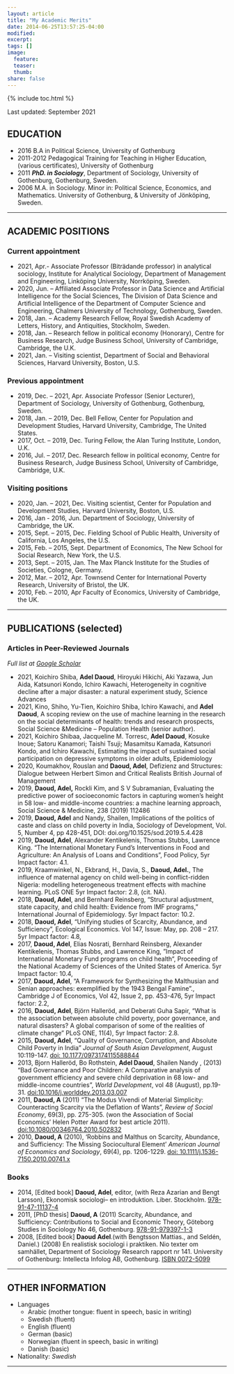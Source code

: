```yaml
---
layout: article
title: "My Academic Merits"
date: 2014-06-25T13:57:25-04:00
modified:
excerpt:
tags: []
image:
  feature:
  teaser:
  thumb:
share: false
---
```



{% include toc.html %}

Last updated: September 2021

## EDUCATION
* 2016 B.A in Political Science, University of Gothenburg
* 2011-2012	Pedagogical Training for Teaching in Higher Education, (various certificates), University of Gothenburg
* 2011	***PhD. in Sociology***, Department of Sociology, University of Gothenburg, Gothenburg, Sweden.
* 2006	M.A. in Sociology. Minor in: Political Science, Economics, and Mathematics. University of Gothenburg, & University of Jönköping, Sweden.  


---

## ACADEMIC POSITIONS

### Current appointment
* 2021, Apr.- Associate Professor (Biträdande professor) in analytical sociology, Institute for Analytical Sociology, Department of Management and Engineering, Linköping University, Norrköping, Sweden.
* 2020, Jun. – Affiliated Associate Professor in Data Science and Artificial Intelligence for the Social Sciences, The Division of Data Science and Artificial Intelligence of the Department of Computer Science and Engineering, Chalmers University of Technology, Gothenburg, Sweden.
* 2018, Jan. – Academy Research Fellow, Royal Swedish Academy of Letters, History, and Antiquities, Stockholm, Sweden.
* 2018, Jan. – Research fellow in political economy (Honorary), Centre for Business Research, Judge Business School, University of Cambridge, Cambridge, the U.K.
* 2021, Jan. – Visiting scientist, Department of Social and Behavioral Sciences, Harvard University, Boston, U.S.

### Previous appointment
* 2019, Dec. – 2021, Apr. Associate Professor (Senior Lecturer), Department of Sociology, University of Gothenburg, Gothenburg, Sweden.
* 2018, Jan. – 2019, Dec.	Bell Fellow, Center for Population and Development Studies,  Harvard University, Cambridge, The United States.
* 2017, Oct. – 2019, Dec. Turing Fellow, the Alan Turing Institute, London, U.K.
* 2016, Jul. – 2017, Dec. Research fellow in political economy, Centre for Business Research, Judge Business School, University of Cambridge, Cambridge, U.K.

### Visiting positions
* 2020, Jan. –  2021, Dec. Visiting scientist, Center for Population and Development Studies, Harvard University, Boston, U.S.
* 2016, Jan - 2016, Jun. Department of Sociology, University of Cambridge, the UK. 
* 2015, Sept. – 2015, Dec. 	Fielding School of Public Health, University of California, Los Angeles, the U.S. 
* 2015, Feb. – 2015, Sept.	Department of Economics, The New School for Social Research, New York, the U.S. 
* 2013, Sept. – 2015, Jan.	The Max Planck Institute for the Studies of Societies, Cologne, Germany. 
* 2012, Mar. – 2012, Apr.	Townsend Center for International Poverty Research, University of Bristol, the UK. 
* 2010, Feb. – 2010, Apr	Faculty of Economics, University of Cambridge, the UK. 

---

## PUBLICATIONS (selected)
### Articles in Peer-Reviewed Journals
*Full list at [Google Scholar](https://scholar.google.se/citations?user=iCDKhFsAAAAJ&hl=sv)*

* 2021, Koichiro Shiba, **Adel Daoud**, Hiroyuki Hikichi, Aki Yazawa, Jun Aida, Katsunori Kondo, Ichiro Kawachi, Heterogeneity in cognitive decline after a major disaster: a natural experiment study, Science Advances
* 2021, Kino, Shiho, Yu-Tien, Koichiro Shiba, Ichiro Kawachi, and **Adel Daoud**, A scoping review on the use of machine learning in the research on the social determinants of health: trends and research prospects, Social Science &Medicine – Population Health (senior author).
* 2021, Koichiro Shibaa, Jacqueline M. Torresc, **Adel Daoud**, Kosuke Inoue; Satoru Kanamori; Taishi Tsuji; Masamitsu Kamada, Katsunori Kondo, and Ichiro Kawachi, Estimating the impact of sustained social participation on depressive symptoms in older adults, Epidemiology
* 2020, Koumakhov, Rouslan and **Daoud, Adel**, Defizienz and Structures: Dialogue between Herbert Simon and Critical Realists British Journal of Management
* 2019, **Daoud, Adel,** Rockli Kim, and S V Subramanian, Evaluating the predictive power of socioeconomic factors in capturing women’s height in 58 low- and middle-income countries: a machine learning approach, Social Science & Medicine, 238 (2019) 112486
* 2019, **Daoud, Adel** and Nandy, Shailen, Implications of the politics of caste and class on child poverty in India, Sociology of Development, Vol. 5, Number 4, pp 428-451, DOI: doi.org/10.1525/sod.2019.5.4.428
* 2019, **Daoud, Adel**, Alexander Kentikelenis, Thomas Stubbs, Lawrence King. “The International Monetary Fund’s Interventions in Food and Agriculture: An Analysis of Loans and Conditions”, Food Policy, 5yr Impact factor: 4.1.
* 2019, Kraamwinkel, N., Ekbrand, H., Davia, S., **Daoud, Adel.**, The influence of maternal agency on child well-being in conflict-ridden Nigeria: modelling heterogeneous treatment effects with machine learning. PLoS ONE 5yr Impact factor: 2.8, (cit. NA). 
* 2018, **Daoud, Adel**, and Bernhard Reinsberg, “Structural adjustment, state capacity, and child health: Evidence from IMF programs,” International Journal of Epidemiology. 5yr Impact factor: 10.2.
* 2018, **Daoud, Adel**, “Unifying studies of Scarcity, Abundance, and Sufficiency”, Ecological Economics. Vol 147, Issue: May, pp. 208 – 217. 5yr Impact factor: 4.8,
* 2017, **Daoud, Adel**, Elias Nosrati, Bernhard Reinsberg, Alexander Kentikelenis, Thomas Stubbs, and Lawrence King, ”Impact of International Monetary Fund programs on child health“, Proceeding of the National Academy of Sciences of the United States of America. 5yr Impact factor: 10.4,
* 2017, **Daoud, Adel**, “A Framework for Synthesizing the Malthusian and Senian approaches: exemplified by the 1943 Bengal Famine”., Cambridge J of Economics, Vol 42, Issue 2, pp. 453-476, 5yr Impact factor: 2.2, 
* 2016, **Daoud, Adel**, Björn Halleröd, and Deberati Guha Sapir, “What is the association between absolute child poverty, poor governance, and natural disasters? A global comparison of some of the realities of climate change” PLoS ONE, 11(4),  5yr Impact factor: 2.8.
* 2015,	**Daoud, Adel**, “Quality of Governance, Corruption, and Absolute Child Poverty in India” *Journal of South Asian Development*, August 10:119-147. [doi: 10.1177/0973174115588844](http://sad.sagepub.com/content/10/2/148.abstract)
* 2013,	Bjorn Halleröd, Bo Rothstein, **Adel Daoud**, Shailen Nandy , (2013) “Bad Governance and Poor Children: A Comparative analysis of government efficiency and severe child deprivation in 68 low- and middle-income countries”, *World Development*, vol 48 (August), pp.19-31. [doi:10.1016/j.worlddev.2013.03.007](http://www.sciencedirect.com/science/article/pii/S0305750X13000831)
* 2011,	**Daoud, A** (2011) “The Modus Vivendi of Material Simplicity: Counteracting Scarcity via the Deflation of Wants”, *Review of Social Economy*, 69(3), pp. 275-305. (won the Association of Social Economics’ Helen Potter Award for best article 2011). [doi:10.1080/00346764.2010.502832](http://www.tandfonline.com/doi/abs/10.1080/00346764.2010.502832)
* 2010,	**Daoud, A** (2010), ‘Robbins and Malthus on Scarcity, Abundance, and Sufficiency:  The Missing Sociocultural Element’ *American Journal of Economics and Sociology*, 69(4), pp. 1206-1229. [doi: 10.1111/j.1536-7150.2010.00741.x](http://onlinelibrary.wiley.com/doi/10.1111/j.1536-7150.2010.00741.x/full)


### Books
* 2014,	[Edited book] **Daoud, Adel**, editor, (with Reza Azarian and Bengt Larsson), Ekonomisk sociologi– en introduktion. Liber. Stockholm. [978-91-47-11137-4](https://www.liber.se/Hogskola/Ekonomi/Ovrigt/Ekonomisk-historia/Ekonomisk-sociologi/)
* 2011,	[PhD thesis] **Daoud, A** (2011) Scarcity, Abundance, and Sufficiency: Contributions to Social and Economic Theory, Göteborg Studies in Sociology No 46, Gothenburg. [978-91-979397-1-3](https://gupea.ub.gu.se/handle/2077/24686?locale=sv)
* 2008,	[Edited book] **Daoud Adel**.(with Bengtsson Mattias., and Seldén, Daniel.) (2008) En realistisk sociologi i praktiken. Nio texter om samhället, Department of Sociology Research rapport nr 141. University of Gothenburg: Intellecta Infolog AB, Gothenburg. [ISBN 0072-5099](http://gup.ub.gu.se/publication/99511-en-realistisk-sociologi-i-praktiken-nio-texter-om-samhallet)



---

## OTHER INFORMATION
* Languages	
  * Arabic (mother tongue: fluent in speech, basic in writing)
  * Swedish (fluent)
  * English (fluent)
  * German (basic)
  * Norwegian (fluent in speech, basic in writing)
  * Danish (basic)
* Nationality:	*Swedish*

---



